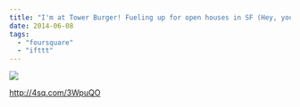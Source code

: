 ```yaml
---
title: "I'm at Tower Burger! Fueling up for open houses in SF (Hey, you never know)."
date: 2014-06-08
tags: 
  - "foursquare"
  - "ifttt"
---
```


![](images/Spl9Ud)  
  
http://4sq.com/3WpuQO
